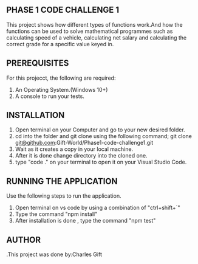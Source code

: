 ## PHASE 1 CODE CHALLENGE 1

This project shows how different types of functions work.And
how the functions can be used to solve mathematical programmes
such as calculating speed of a vehicle, calculating net salary and
calculating the correct grade for a specific value keyed in.

## PREREQUISITES

For this projecct, the following are required:

1.  An Operating System.(Windows 10+)
2.  A console to run your tests.

## INSTALLATION

1. Open terminal on your Computer and go to your new desired folder.
2. cd into the folder and git clone using the following command;
   git clone git@github.com:Gift-World/Phase1-code-challenge1.git
3. Wait as it creates a copy in your local machine.
4. After it is done change directory into the cloned one.
5. type "code ." on your terminal to open it on your Visual Studio Code.

## RUNNING THE APPLICATION

Use the following steps to run the application.

1. Open terminal on vs code by using a combination of "ctrl+shift+`"
2. Type the command "npm install"
3. After installation is done , type the command "npm test"

## AUTHOR

.This project was done by:Charles Gift
